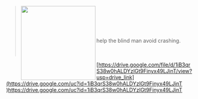 > <img align="left" width="200" src="https://drive.google.com/drive/u/0/folders/1jvyLoIcCof0nyNmfJhlP8KQjuW7xX59l"/>
> <BR>
> <BR>
> <BR>
> <BR>
> <BR>
> help the blind man avoid crashing.
> <BR>
> <BR>
> <BR>


[https://drive.google.com/file/d/1iB3qrS38w0hALDYzlGt9Finyx49LJinT/view?usp=drive_link](https://drive.google.com/uc?id=1iB3qrS38w0hALDYzlGt9Finyx49LJinT
)https://drive.google.com/uc?id=1iB3qrS38w0hALDYzlGt9Finyx49LJinT
